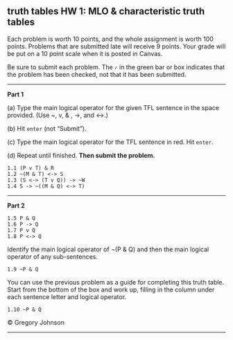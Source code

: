 ## truth tables HW 1: MLO & characteristic truth tables

Each problem is worth 10 points, and the whole assignment is worth 100 points. Problems that are submitted late will receive 9 points. Your grade will be put on a 10 point scale when it is posted in Canvas.  

Be sure to submit each problem. The `✓` in the green bar or box indicates that the problem has been checked, not that it has been submitted.

---

**Part 1**

(a) Type the main logical operator for the given TFL sentence in the space provided. (Use ~, v, & , ->, and <->.) 

(b) Hit `enter` (not &ldquo;Submit&rdquo;). 

(c) Type the main logical operator for the TFL sentence in red. Hit `enter`. 

(d) Repeat until finished. **Then submit the problem.**

~~~{.SynChecker .Match system="magnusSL"  points="10" late-credit="9"}
1.1 (P v T) & R
1.2 ~(M & T) <-> S
1.3 (S <-> (T v Q)) -> ~W
1.4 S -> ~((M & Q) <-> T)
~~~

---

**Part 2**

~~~{.TruthTable .Simple system="magnusSL" options="nocounterexample" points="10" late-credit="9"}
1.5 P & Q
1.6 P -> Q
1.7 P v Q
1.8 P <-> Q
~~~

Identify the main logical operator of &not;(P & Q) and then the main logical operator of any sub-sentences.

~~~{.SynChecker .Match system="magnusSL"  points="10" late-credit="9"}
1.9 ~P & Q
~~~

You can use the previous problem as a guide for completing this truth table. Start from the bottom of the box and work up, filling in the column under each sentence letter and logical operator.

~~~{.TruthTable .Simple system="magnusSL" options="nocounterexample" points="10" late-credit="9"}
1.10 ~P & Q
~~~

<p>&copy; <script>document.write(new Date().getFullYear())</script> Gregory Johnson</p> 

---